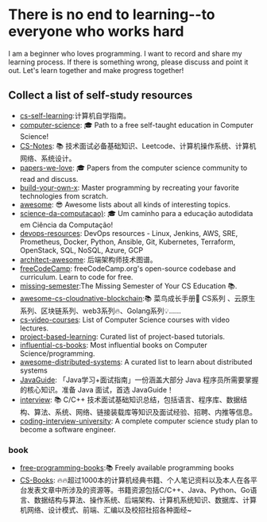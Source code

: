 # There is no end to learning--to everyone who works hard

I am a beginner who loves programming. I want to record and share my learning process. If there is something wrong, please discuss and point it out. Let's learn together and make progress together!

## Collect a list of self-study resources
- [cs-self-learning](https://github.com/PKUFlyingPig/cs-self-learning):计算机自学指南。
- [computer-science](https://github.com/ossu/computer-science): 🎓 Path to a free self-taught education in Computer Science!
- [CS-Notes](https://github.com/CyC2018/CS-Notes): 📚 技术面试必备基础知识、Leetcode、计算机操作系统、计算机网络、系统设计。
- [papers-we-love](https://github.com/papers-we-love/papers-we-love): 🎓 Papers from the computer science community to read and discuss.
- [build-your-own-x](https://github.com/codecrafters-io/build-your-own-x): Master programming by recreating your favorite technologies from scratch.
- [awesome](https://github.com/sindresorhus/awesome): 😎 Awesome lists about all kinds of interesting topics.
- [science-da-computacao)](https://github.com/Universidade-Livre/ciencia-da-computacao): 🎓 Um caminho para a educação autodidata em Ciência da Computação!
- [devops-resources](https://github.com/bregman-arie/devops-resources): DevOps resources - Linux, Jenkins, AWS, SRE, Prometheus, Docker, Python, Ansible, Git, Kubernetes, Terraform, OpenStack, SQL, NoSQL, Azure, GCP
- [architect-awesome](https://github.com/xingshaocheng/architect-awesome): 后端架构师技术图谱。
- [freeCodeCamp](https://github.com/freeCodeCamp/freeCodeCamp): freeCodeCamp.org's open-source codebase and curriculum. Learn to code for free.
- [missing-semester](https://github.com/missing-semester/missing-semester):The Missing Semester of Your CS Education 📚.
- [awesome-cs-cloudnative-blockchain](https://github.com/cubxxw/awesome-cs-cloudnative-blockchain):📚 菜鸟成长手册🚀 CS系列 、云原生系列、区块链系列、web3系列🔥、Golang系列💡......
- [cs-video-courses](https://github.com/Developer-Y/cs-video-courses): List of Computer Science courses with video lectures.
- [project-based-learning](https://github.com/practical-tutorials/project-based-learning): Curated list of project-based tutorials.
- [influential-cs-books](https://github.com/cs-books/influential-cs-books): Most influential books on Computer Science/programming.
- [awesome-distributed-systems](https://github.com/theanalyst/awesome-distributed-systems): A curated list to learn about distributed systems
- [JavaGuide](https://github.com/Snailclimb/JavaGuide): 「Java学习+面试指南」一份涵盖大部分 Java 程序员所需要掌握的核心知识。准备 Java 面试，首选 JavaGuide！
- [interview](https://github.com/huihut/interview): 📚 C/C++ 技术面试基础知识总结，包括语言、程序库、数据结构、算法、系统、网络、链接装载库等知识及面试经验、招聘、内推等信息。
- [coding-interview-university](https://github.com/jwasham/coding-interview-university): A complete computer science study plan to become a software engineer.
### book
- [free-programming-books](https://github.com/EbookFoundation/free-programming-books):📚 Freely available programming books
- [CS-Books](https://github.com/forthespada/CS-Books): 🔥🔥超过1000本的计算机经典书籍、个人笔记资料以及本人在各平台发表文章中所涉及的资源等。书籍资源包括C/C++、Java、Python、Go语言、数据结构与算法、操作系统、后端架构、计算机系统知识、数据库、计算机网络、设计模式、前端、汇编以及校招社招各种面经~

